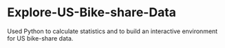 # Explore-US-Bike-share-Data
Used Python to calculate statistics and to build an interactive environment for US bike-share data. 
